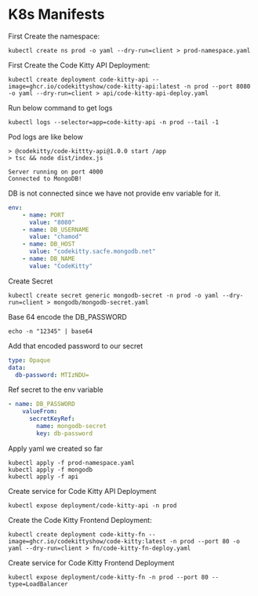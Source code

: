 # K8s Manifests 

First Create the namespace:
```shell
kubectl create ns prod -o yaml --dry-run=client > prod-namespace.yaml
```

First Create the Code Kitty API Deployment:
```shell
kubectl create deployment code-kitty-api --image=ghcr.io/codekittyshow/code-kitty-api:latest -n prod --port 8080 -o yaml --dry-run=client > api/code-kitty-api-deploy.yaml
```

Run below command to get logs
```shell
kubectl logs --selector=app=code-kitty-api -n prod --tail -1
```

Pod logs are like below

    > @codekitty/code-kittty-api@1.0.0 start /app
    > tsc && node dist/index.js

    Server running on port 4000
    Connected to MongoDB!

DB is not connected since we have not provide env variable for it.
```yaml
env:
    - name: PORT
      value: "8080"
    - name: DB_USERNAME
      value: "chamod"
    - name: DB_HOST
      value: "codekitty.sacfe.mongodb.net"
    - name: DB_NAME
      value: "CodeKitty"
```

Create Secret
```shell
kubectl create secret generic mongodb-secret -n prod -o yaml --dry-run=client > mongodb/mongodb-secret.yaml
```

Base 64 encode the DB_PASSWORD
```shell
echo -n "12345" | base64
```

Add that encoded password to our secret
```yaml
type: Opaque
data:
  db-password: MTIzNDU=
```

Ref secret to the env variable
```yaml
- name: DB_PASSWORD
    valueFrom:
      secretKeyRef:
        name: mongodb-secret
        key: db-password
```

Apply yaml we created so far
```shell
kubectl apply -f prod-namespace.yaml
kubectl apply -f mongodb
kubectl apply -f api
```

Create service for Code Kitty API Deployment
```shell
kubectl expose deployment/code-kitty-api -n prod
```

Create the Code Kitty Frontend Deployment:
```shell
kubectl create deployment code-kitty-fn --image=ghcr.io/codekittyshow/code-kitty:latest -n prod --port 80 -o yaml --dry-run=client > fn/code-kitty-fn-deploy.yaml
```

Create service for Code Kitty Frontend Deployment
```shell
kubectl expose deployment/code-kitty-fn -n prod --port 80 --type=LoadBalancer
```
